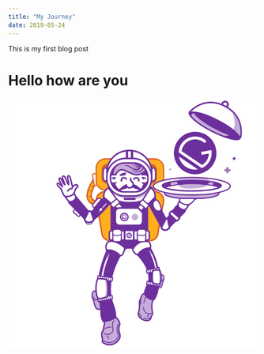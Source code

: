 ```yaml
---
title: "My Journey"
date: 2019-05-24
---
```


This is my first blog post

# Hello how are you

![Astronaut](../images/gatsby-astronaut.png)
